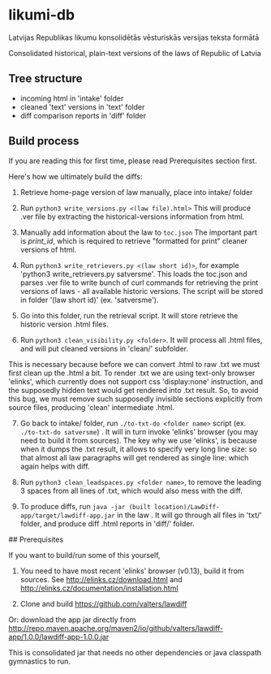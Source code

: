 # likumi-db
Latvijas Republikas likumu konsolidētās vēsturiskās versijas teksta formātā

Consolidated historical, plain-text versions of the laws of Republic of Latvia

## Tree structure
* incoming html in 'intake' folder
* cleaned 'text' versions in 'text' folder
* diff comparison reports in 'diff' folder

## Build process

If you are reading this for first time, please read Prerequisites section first.

Here's how we ultimately build the diffs:

1) Retrieve home-page version of law manually, place into intake/ folder

2) Run `python3 write_versions.py <(law file).html>`
This will produce .ver file by extracting the historical-versions information from html.

3) Manually add information about the law to `toc.json`
The important part is _print_id_, which is required to retrieve "formatted for print" cleaner versions of html.

4) Run `python3 write_retrievers.py <(law short id)>`, for example 'python3 write_retrievers.py satversme'.
This loads the toc.json and parses .ver file to write bunch of curl commands for retrieving the print versions of laws -
all available historic versions.
The script will be stored in folder '(law short id)' (ex. 'satversme').

5) Go into this folder, run the retrieval script.
It will store retrieve the historic version .html files.

6) Run `python3 clean_visibility.py <folder>`.
It will process all .html files, and will put cleaned versions in 'clean/' subfolder.

This is necessary because before we can convert .html to raw .txt we must first clean up the .html a bit.
To render .txt we are using text-only browser 'elinks', which currently does not support css 'display:none' instruction, and the supposedly hidden text would get rendered into .txt result. So, to avoid this bug, we must remove such supposedly invisible sections explicitly from source files, producing 'clean' intermediate .html.

7) Go back to intake/ folder, run `./to-txt-do <folder name>` script (ex. `./to-txt-do satversme`) . It will in turn invoke 'elinks' browser (you may need to build it from sources).
The key why we use 'elinks', is because when it dumps the .txt result, it allows to specify very long line size: so that almost all law paragraphs will get rendered as single line: which again helps with diff.

8) Run `python3 clean_leadspaces.py <folder name>`, to remove the leading 3 spaces from all lines of .txt, which would also mess with the diff.

9) To produce diffs, run `java -jar (built location)/LawDiff-app/target/lawdiff-app.jar` in the law <folder>.
It will go through all files in 'txt/' folder, and produce diff .html reports in 'diff/' folder.

## Prerequisites

If you want to build/run some of this yourself,

1) You need to have most recent 'elinks' browser (v0.13), build it from sources. See http://elinks.cz/download.html and http://elinks.cz/documentation/installation.html

2) Clone and build https://github.com/valters/lawdiff

Or: download the app jar directly from
http://repo.maven.apache.org/maven2/io/github/valters/lawdiff-app/1.0.0/lawdiff-app-1.0.0.jar

This is consolidated jar that needs no other dependencies or java classpath gymnastics to run.